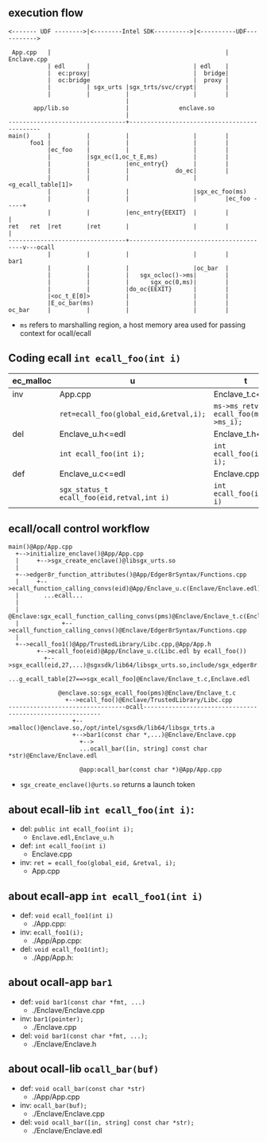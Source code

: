 execution flow
----

```
<------- UDF -------->|<--------Intel SDK---------->|<----------UDF----------->

 App.cpp   |                                                 | Enclave.cpp
           | edl      |                             | edl    |
           |  ec:proxy|                             |  bridge|
           |  oc:bridge                             |  proxy |
           |          | sgx_urts |sgx_trts/svc/crypt|        |
           |          |          |                  |        |
                                 |
       app/lib.so                |              enclave.so
                                 |
---------------------------------+---------------------------------------------
main()     |          |          |                  |        |
      foo1 |          |          |                  |        |
           |ec_foo    |          |                  |        |
           |          |sgx_ec(1,oc_t_E,ms)          |        |
           |          |          |enc_entry{}       |        |           
           |          |          |             do_ec|        |           
           |          |          |                  |<g_ecall_table[1]>  
           |          |          |                  |sgx_ec_foo(ms)      
           |          |          |                  |        |ec_foo -----+
           |          |          |enc_entry{EEXIT}  |        |            |
ret   ret  |ret       |ret       |                  |        |            | 
---------------------------------+----------------------------------------v---ocall
           |          |          |                  |        |            bar1 
           |          |          |                  |oc_bar  |           
           |          |          |   sgx_ocloc()->ms|        |           
           |          |          |      sgx_oc(0,ms)|        |           
           |          |          |do_oc{EEXIT}      |        |           
           |<oc_t_E[0]>          |                  |        |           
           |E_oc_bar(ms)         |                  |        |           
oc_bar     |          |          |                  |        |           
```

* `ms` refers to marshalling region, a host memory area used for passing context for ocall/ecall

Coding ecall `int ecall_foo(int i)`
---

| ec_malloc | u | t |
| --- | --- | --- |
| inv |App.cpp |Enclave_t.c<=edl|
| |`ret=ecall_foo(global_eid,&retval,i);`|`ms->ms_retval = ecall_foo(ms->ms_i);`|
| del |Enclave_u.h<=edl|Enclave_t.h<=edl|
||`int ecall_foo(int i);`|`int ecall_foo(int i);`|
| def |Enclave_u.c<=edl| Enclave.cpp |
||`sgx_status_t ecall_foo(eid,retval,int i)`|`int ecall_foo(int i)`|

ecall/ocall control workflow
---

```
main()@App/App.cpp
  +-->initialize_enclave()@App/App.cpp
  |     +-->sgx_create_enclave()@libsgx_urts.so
  |
  +-->edger8r_function_attributes()@App/Edger8rSyntax/Functions.cpp
  |     +-->ecall_function_calling_convs(eid)@App/Enclave_u.c(Enclave/Enclave.edl)
  |       ...ecall...
  |
  |         @Enclave:sgx_ecall_function_calling_convs(pms)@Enclave/Enclave_t.c(Enclave/Edger8rSyntax/Functions.edl)
  |            +-->ecall_function_calling_convs()@Enclave/Edger8rSyntax/Functions.cpp
  |         
  +-->ecall_foo1()@App/TrustedLibrary/Libc.cpp,@App/App.h
        +-->ecall_foo(eid)@App/Enclave_u.c(Libc.edl by ecall_foo())
          +-->sgx_ecall(eid,27,...)@sgxsdk/lib64/libsgx_urts.so,include/sgx_edger8r.h
            ...g_ecall_table[27==>sgx_ecall_foo]@Enclave/Enclave_t.c,Enclave.edl

              @enclave.so:sgx_ecall_foo(pms)@Enclave/Enclave_t.c
                +-->ecall_foo()@Enclave/TrustedLibrary/Libc.cpp
---------------------------------ocall----------------------------------------------------------
                  +-->malloc()@enclave.so,/opt/intel/sgxsdk/lib64/libsgx_trts.a
                  +-->bar1(const char *,...)@Enclave/Enclave.cpp
                    +-->
                    ...ocall_bar([in, string] const char *str)@Enclave/Enclave.edl

                    @app:ocall_bar(const char *)@App/App.cpp
```

* `sgx_create_enclave()@urts.so` returns a launch token

about ecall-lib `int ecall_foo(int i)`:
---

* del: `public int ecall_foo(int i);`
    * `Enclave.edl,Enclave_u.h`
* def: `int ecall_foo(int i)`
    * Enclave.cpp
* inv: `ret = ecall_foo(global_eid, &retval, i);`
    * App.cpp

about ecall-app `int ecall_foo1(int i)`
---

* def: `void ecall_foo1(int i)`
    * ./App.cpp:
* inv: `ecall_foo1(i);`
    * ./App/App.cpp:    
* del: `void ecall_foo1(int);`
    * ./App/App.h:

about ocall-app `bar1`
---

* def: `void bar1(const char *fmt, ...)`
    * ./Enclave/Enclave.cpp
* inv: `bar1(pointer);`
    * ./Enclave.cpp
* del: `void bar1(const char *fmt, ...);`
    * ./Enclave/Enclave.h

about ocall-lib `ocall_bar(buf)`
---

* def: `void ocall_bar(const char *str)`
    * ./App/App.cpp
* inv: `ocall_bar(buf);`
    * ./Enclave/Enclave.cpp
* del: `void ocall_bar([in, string] const char *str);`
    * ./Enclave/Enclave.edl

